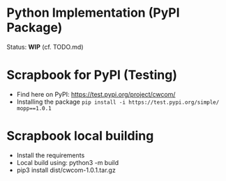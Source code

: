# Python Implementation (PyPI Package)

Status: **WIP** (cf. TODO.md)

# Scrapbook for PyPI (Testing)
+ Find here on PyPI: https://test.pypi.org/project/cwcom/
+ Installing the package `pip install -i https://test.pypi.org/simple/ mopp==1.0.1`

# Scrapbook local building
+ Install the requirements
+ Local build using: python3 -m build  
+ pip3 install dist/cwcom-1.0.1.tar.gz 
